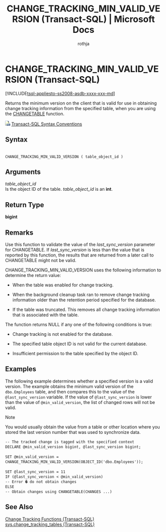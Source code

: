 ﻿---
title: "CHANGE_TRACKING_MIN_VALID_VERSION (Transact-SQL) | Microsoft Docs"
ms.custom: ""
ms.date: "08/08/2016"
ms.prod: "sql-non-specified"
ms.prod_service: "database-engine, sql-database"
ms.service: ""
ms.component: "system-functions"
ms.reviewer: ""
ms.suite: "sql"
ms.technology: 
  - "database-engine"
ms.tgt_pltfrm: ""
ms.topic: "language-reference"
f1_keywords: 
  - "CHANGE_TRACKING_CLEANUP_VERSION"
  - "CHANGE_TRACKING_CLEANUP_VERSION_TSQL"
dev_langs: 
  - "TSQL"
helpviewer_keywords: 
  - "CHANGE_TRACKING_MIN_VALID_VERSION"
  - "change tracking [SQL Server], CHANGE_TRACKING_MIN_VALID_VERSION"
ms.assetid: 5a43d23f-adcf-4c0b-95ad-07cee03c1f9d
caps.latest.revision: 16
author: "rothja"
ms.author: "jroth"
manager: "craigg"
ms.workload: "Inactive"
monikerRange: "= azuresqldb-current || >= sql-server-2016 || = sqlallproducts-allversions"
---
# CHANGE_TRACKING_MIN_VALID_VERSION (Transact-SQL)
[!INCLUDE[tsql-appliesto-ss2008-asdb-xxxx-xxx-md](../../includes/tsql-appliesto-ss2008-asdb-xxxx-xxx-md.md)]

  Returns the minimum version on the client that is valid for use in obtaining change tracking information from the specified table, when you are using the [CHANGETABLE](../../relational-databases/system-functions/changetable-transact-sql.md) function.  
    
 ![Topic link icon](../../database-engine/configure-windows/media/topic-link.gif "Topic link icon") [Transact-SQL Syntax Conventions](../../t-sql/language-elements/transact-sql-syntax-conventions-transact-sql.md)  
  
## Syntax  
  
```  
  
CHANGE_TRACKING_MIN_VALID_VERSION ( table_object_id )  
```  
  
## Arguments  
 *table_object_id*  
 Is the object ID of the table. *table_object_id* is an **int**.  
  
## Return Type  
 **bigint**  
  
## Remarks  
 Use this function to validate the value of the *last_sync_version* parameter for CHANGETABLE. If *last_sync_version* is less than the value that is reported by this function, the results that are returned from a later call to CHANGETABLE might not be valid.  
  
 CHANGE_TRACKING_MIN_VALID_VERSION uses the following information to determine the return value:  
  
-   When the table was enabled for change tracking.  
  
-   When the background cleanup task ran to remove change tracking information older than the retention period specified for the database.  
  
-   If the table was truncated. This removes all change tracking information that is associated with the table.  
  
 The function returns NULL if any one of the following conditions is true:  
  
-   Change tracking is not enabled for the database.  
  
-   The specified table object ID is not valid for the current database.  
  
-   Insufficient permission to the table specified by the object ID.  
  
## Examples  
 The following example determines whether a specified version is a valid version. The example obtains the minimum valid version of the `dbo.Employees` table, and then compares this to the value of the `@last_sync_version` variable. If the value of `@last_sync_version` is lower than the value of `@min_valid_version`, the list of changed rows will not be valid.  
  
> [!NOTE]  
>  You would usually obtain the value from a table or other location where you stored the last version number that was used to synchronize data.  
  
```  
-- The tracked change is tagged with the specified context   
DECLARE @min_valid_version bigint, @last_sync_version bigint;  
  
SET @min_valid_version =   
CHANGE_TRACKING_MIN_VALID_VERSION(OBJECT_ID('dbo.Employees'));  
  
SET @last_sync_version = 11  
IF (@last_sync_version < @min_valid_version)  
-- Error � do not obtain changes  
ELSE  
-- Obtain changes using CHANGETABLE(CHANGES ...)  
```  
  
## See Also  
 [Change Tracking Functions &#40;Transact-SQL&#41;](../../relational-databases/system-functions/change-tracking-functions-transact-sql.md)   
 [sys.change_tracking_tables &#40;Transact-SQL&#41;](../../relational-databases/system-catalog-views/change-tracking-catalog-views-sys-change-tracking-tables.md)  
  
  
